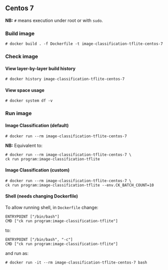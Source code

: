 ## Centos 7

**NB:** `#` means execution under root or with `sudo`.

### Build image
```
# docker build . -f Dockerfile -t image-classification-tflite-centos-7
```

### Check image 
#### View layer-by-layer build history
```
# docker history image-classification-tflite-centos-7
```
#### View space usage
```
# docker system df -v
```

### Run image

#### Image Classification (default)
```
# docker run --rm image-classification-tflite-centos-7
```
**NB:** Equivalent to:
```
# docker run --rm image-classification-tflite-centos-7 \
ck run program:image-classification-tflite
```

#### Image Classification (custom)
```
# docker run --rm image-classification-tflite-centos-7 \
ck run program:image-classification-tflite --env.CK_BATCH_COUNT=10
```

#### Shell (needs changing Dockerfile)
To allow running shell, in `Dockerfile` change:
```
ENTRYPOINT ["/bin/bash"]
CMD ["ck run program:image-classification-tflite"]
```
to:
```
ENTRYPOINT ["/bin/bash", "-c"]
CMD ["ck run program:image-classification-tflite"]
```
and run as:
```
# docker run -it --rm image-classification-tflite-centos-7 bash
```
